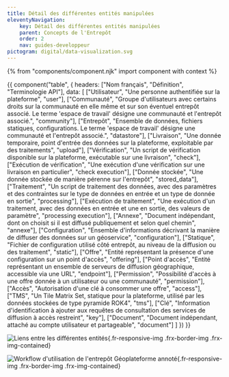 ```yaml
---
title: Détail des différentes entités manipulées
eleventyNavigation:
    key: Détail des différentes entités manipulées
    parent: Concepts de l'Entrepôt
    order: 2
    nav: guides-developpeur
pictogram: digital/data-visualization.svg
---
```


{% from "components/component.njk" import component with context %}

{{ component("table", {
    headers: ["Nom français", "Définition", "Terminologie API"],
    data: [
        ["Utilisateur", "Une personne authentifiée sur la plateforme", "user"],
        ["Communauté", "Groupe d'utilisateurs avec certains droits sur la communauté en elle même et sur son éventuel entrepôt associé. Le terme 'espace de travail' désigne une communauté et l'entrepôt associé.", "community"],
        ["Entrepôt", "Ensemble de données, fichiers statiques, configurations. Le terme 'espace de travail' désigne une communauté et l'entrepôt associé.", "datastore"],
        ["Livraison", "Une donnée temporaire, point d'entrée des données sur la plateforme, exploitable par des traitements", "upload"],
        ["Vérification", "Un script de vérification disponible sur la plateforme, exécutable sur une livraison", "check"],
        ["Exécution de vérification", "Une exécution d'une vérification sur une livraison en particulier", "check execution"],
        ["Donnée stockée", "Une donnée stockée de manière pérenne sur l'entrepôt", "stored_data"],
        ["Traitement", "Un script de traitement des données, avec des paramètres et des contraintes sur le type de données en entrée et un type de donnée en sortie", "processing"],
        ["Exécution de traitement", "Une exécution d'un traitement, avec des données en entrée et une en sortie, des valeurs de paramètre", "processing execution"],
        ["Annexe", "Document indépendant, dont on choisit si il est diffusé publiquement et selon quel chemin", "annexe"],
        ["Configuration", "Ensemble d'informations décrivant la manière de diffuser des données sur un géoservice", "configuration"],
        ["Statique", "Fichier de configuration utilisé côté entrepôt, au niveau de la diffusion ou des traitement", "static"],
        ["Offre", "Entité représentant la présence d'une configuration sur un point d'accès", "offering"],
        ["Point d'accès", "Entité représentant un ensemble de serveurs de diffusion géographique, accessible via une URL", "endpoint"],
        ["Permission", "Possibilité d'accès à une offre donnée à un utilisateur ou une communauté", "permission"],
        ["Accès", "Autorisation d'une clé à consommer une offre", "access"],
        ["TMS", "Un Tile Matrix Set, statique pour la plateforme, utilisé par les données stockées de type pyramide ROK4", "tms"],
        ["Clé", "Information d'identification à ajouter aux requêtes de consultation des services de diffusion à accès restreint", "key"],
        ["Document", "Document indépendant, attaché au compte utilisateur et partageable", "document"]
    ]
}) }}

![Liens entre les différentes entités](/img/entrepot/liens-entites.png "Liens entre les différentes entités"){.fr-responsive-img .frx-border-img .frx-img-contained}

![Workflow d'utilisation de l'entrepôt Géoplateforme annoté](/img/entrepot/workflow-annote.png "Workflow d'utilisation de l'entrepôt Géoplateforme annoté avec les entités entrepôt manipulée lors de l'étape"){.fr-responsive-img .frx-border-img .frx-img-contained}
